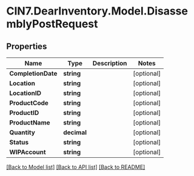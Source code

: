 # CIN7.DearInventory.Model.DisassemblyPostRequest

## Properties

| Name               | Type        | Description | Notes      |
| ------------------ | ----------- | ----------- | ---------- |
| **CompletionDate** | **string**  |             | [optional] |
| **Location**       | **string**  |             | [optional] |
| **LocationID**     | **string**  |             | [optional] |
| **ProductCode**    | **string**  |             | [optional] |
| **ProductID**      | **string**  |             | [optional] |
| **ProductName**    | **string**  |             | [optional] |
| **Quantity**       | **decimal** |             | [optional] |
| **Status**         | **string**  |             | [optional] |
| **WIPAccount**     | **string**  |             | [optional] |

[[Back to Model list]](../README.md#documentation-for-models) [[Back to API list]](../README.md#documentation-for-api-endpoints) [[Back to README]](../README.md)
